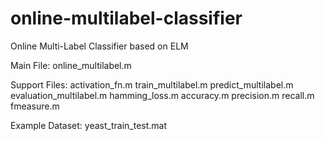 # online-multilabel-classifier
Online Multi-Label Classifier based on ELM


Main File: online_multilabel.m

Support Files: 
  activation_fn.m
  train_multilabel.m
  predict_multilabel.m
  evaluation_multilabel.m
  hamming_loss.m
  accuracy.m
  precision.m
  recall.m
  fmeasure.m

Example Dataset:
  yeast_train_test.mat
